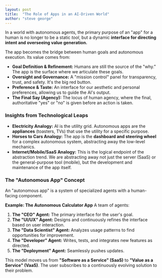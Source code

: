 ```yaml
---
layout: post
title:  "The Role of Apps in an AI-Driven World"
author: "steve george"
---
```


In a world with autonomous agents, the primary purpose of an "app" for a human is no longer to be a static *tool*, but a dynamic **interface for directing intent and overseeing value generation.**

The app becomes the bridge between human goals and autonomous execution. Its value comes from:

*   **Goal Definition & Refinement:** Humans are still the source of the "why." The app is the surface where we articulate these goals.
*   **Oversight and Governance:** A "mission control" panel for transparency, trust, and safety. It's the big red button.
*   **Preference & Taste:** An interface for our aesthetic and personal preferences, allowing us to guide the AI's output.
*   **The Final Say (Agency):** The locus of human agency, where the final, authoritative "yes" or "no" is given before an action is taken.

### Insights from Technological Leaps

*   **Electricity Analogy:** AI is the utility grid. Autonomous apps are the **appliances** (toasters, TVs) that use the utility for a specific purpose.
*   **Horses to Cars Analogy:** The app is the **dashboard and steering wheel** for a complex autonomous system, abstracting away the low-level mechanics.
*   **Internet/Mobile/SaaS Analogy:** This is the logical endpoint of the abstraction trend. We are abstracting away not just the server (SaaS) or the general-purpose tool (mobile), but the development and maintenance of the app itself.

### The "Autonomous App" Concept

An "autonomous app" is a system of specialized agents with a human-facing component.

**Example: The Autonomous Calculator App**
A team of agents:
1.  **The "CEO" Agent:** The primary interface for the user's goal.
2.  **The "UI/UX" Agent:** Designs and continuously refines the interface based on user interaction.
3.  **The "Data Scientist" Agent:** Analyzes usage patterns to find opportunities for improvement.
4.  **The "Developer" Agent:** Writes, tests, and integrates new features as directed.
5.  **The "Deployment" Agent:** Seamlessly pushes updates.

This model moves us from **"Software as a Service" (SaaS)** to **"Value as a Service" (VaaS)**. The user subscribes to a continuously evolving solution to their problem.

